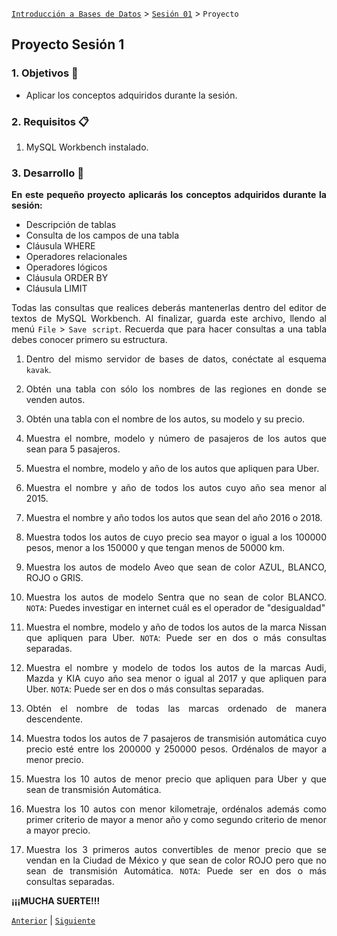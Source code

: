 [`Introducción a Bases de Datos`](../../Readme.md) > [`Sesión 01`](../Readme.md) > `Proyecto`
	
## Proyecto Sesión 1

<div style="text-align: justify;">

### 1. Objetivos :dart:

- Aplicar los conceptos adquiridos durante la sesión.

### 2. Requisitos :clipboard:

1. MySQL Workbench instalado.

### 3. Desarrollo :rocket:

**En este pequeño proyecto aplicarás los conceptos adquiridos durante la sesión:**

- Descripción de tablas  
- Consulta de los campos de una tabla  
- Cláusula WHERE  
- Operadores relacionales  
- Operadores lógicos  
- Cláusula ORDER BY  
- Cláusula LIMIT  

Todas las consultas que realices deberás mantenerlas dentro del editor de textos de MySQL Workbench. Al finalizar, guarda este archivo, llendo al menú `File` > `Save script`. Recuerda que para hacer consultas a una tabla debes conocer primero su estructura.

1. Dentro del mismo servidor de bases de datos, conéctate al esquema `kavak`.

1. Obtén una tabla con sólo los nombres de las regiones en donde se venden autos.

1. Obtén una tabla con el nombre de los autos, su modelo y su precio.

1. Muestra el nombre, modelo y número de pasajeros de los autos que sean para 5 pasajeros.

1. Muestra el nombre, modelo y año de los autos que apliquen para Uber.

1. Muestra el nombre y año de todos los autos cuyo año sea menor al 2015.

1. Muestra el nombre y año todos los autos que sean del año 2016 o 2018.

1. Muestra todos los autos de cuyo precio sea mayor o igual a los 100000 pesos, menor a los 150000 y que tengan menos de 50000 km.

1. Muestra los autos de modelo Aveo que sean de color AZUL, BLANCO, ROJO o GRIS.

1. Muestra los autos de modelo Sentra que no sean de color BLANCO.
`NOTA`: Puedes investigar en internet cuál es el operador de "desigualdad"

1. Muestra el nombre, modelo y año de todos los autos de la marca Nissan que apliquen para Uber.
`NOTA`: Puede ser en dos o más consultas separadas.

1. Muestra el nombre y modelo de todos los autos de la marcas Audi, Mazda y KIA cuyo año sea menor o igual al 2017 y que apliquen para Uber.
`NOTA`: Puede ser en dos o más consultas separadas.

1. Obtén el nombre de todas las marcas ordenado de manera descendente.

1. Muestra todos los autos de 7 pasajeros de transmisión automática cuyo precio esté entre los 200000 y 250000 pesos. Ordénalos de mayor a menor precio.

1. Muestra los 10 autos de menor precio que apliquen para Uber y que sean de transmisión Automática.

1. Muestra los 10 autos con menor kilometraje, ordénalos además como primer criterio de mayor a menor año y como segundo criterio de menor a mayor precio.

1. Muestra los 3 primeros autos convertibles de menor precio que se vendan en la Ciudad de México y que sean de color ROJO pero que no sean de transmisión Automática.
`NOTA`: Puede ser en dos o más consultas separadas.


**¡¡¡MUCHA SUERTE!!!**

[`Anterior`](../Readme.md#3-proyecto-hammer) | [`Siguiente`](../Readme.md#4-postwork-memo)

</div>

